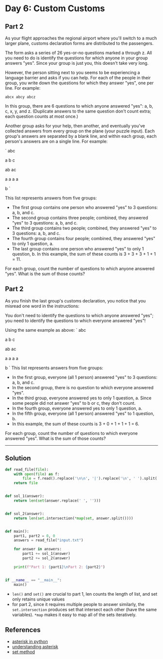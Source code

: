 # Day 6: Custom Customs

## Part 2
As your flight approaches the regional airport where you'll switch to a much larger plane, customs declaration forms are distributed to the passengers.

The form asks a series of 26 yes-or-no questions marked a through z. All you need to do is identify the questions for which anyone in your group answers "yes". Since your group is just you, this doesn't take very long.

However, the person sitting next to you seems to be experiencing a language barrier and asks if you can help. For each of the people in their group, you write down the questions for which they answer "yes", one per line. For example:

`
abcx
abcy
abcz
`

In this group, there are 6 questions to which anyone answered "yes": a, b, c, x, y, and z. (Duplicate answers to the same question don't count extra; each question counts at most once.)

Another group asks for your help, then another, and eventually you've collected answers from every group on the plane (your puzzle input). Each group's answers are separated by a blank line, and within each group, each person's answers are on a single line. For example:

`
abc

a
b
c

ab
ac

a
a
a
a

b
`

This list represents answers from five groups:

- The first group contains one person who answered "yes" to 3 questions: a, b, and c.
- The second group contains three people; combined, they answered "yes" to 3 questions: a, b, and c.
- The third group contains two people; combined, they answered "yes" to 3 questions: a, b, and c.
- The fourth group contains four people; combined, they answered "yes" to only 1 question, a.
- The last group contains one person who answered "yes" to only 1 question, b.
In this example, the sum of these counts is 3 + 3 + 3 + 1 + 1 = 11.

For each group, count the number of questions to which anyone answered "yes". What is the sum of those counts?

## Part 2

As you finish the last group's customs declaration, you notice that you misread one word in the instructions:

You don't need to identify the questions to which anyone answered "yes"; you need to identify the questions to which everyone answered "yes"!

Using the same example as above:
`
abc

a
b
c

ab
ac

a
a
a
a

b
`
This list represents answers from five groups:

- In the first group, everyone (all 1 person) answered "yes" to 3 questions: a, b, and c.
- In the second group, there is no question to which everyone answered "yes".
- In the third group, everyone answered yes to only 1 question, a. Since some people did not answer "yes" to b or c, they don't count.
- In the fourth group, everyone answered yes to only 1 question, a.
- In the fifth group, everyone (all 1 person) answered "yes" to 1 question, b.
- In this example, the sum of these counts is 3 + 0 + 1 + 1 + 1 = 6.

For each group, count the number of questions to which everyone answered "yes". What is the sum of those counts?

--- 

## Solution

``` py
def read_file(file):
    with open(file) as f:
        file = f.read().replace('\n\n', '|').replace('\n', ' ').split('|')
    return file


def sol_1(answer):
    return len(set(answer.replace(' ', '')))


def sol_2(answer):
    return len(set.intersection(*map(set, answer.split())))


def main():
    part1, part2 = 0, 0
    answers = read_file("input.txt")

    for answer in answers:
        part1 += sol_1(answer)
        part2 += sol_2(answer)

    print(f"Part 1: {part1}\nPart 2: {part2}")


if __name__ == "__main__":
    main()
```

* `len()` and `set()` are crucial to part 1, len counts the length of list, and set only retains unique values
* for part 2, since it requires multiple people to answer similarly, the `set.intersection` produces set that intersect each other (have the same variables). `*map` makes it easy to map all of the sets iteratively.  


## References

* [asterisk in python](https://treyhunner.com/2018/10/asterisks-in-python-what-they-are-and-how-to-use-them/)
* [understanding asterisk](https://medium.com/understand-the-python/understanding-the-asterisk-of-python-8b9daaa4a558)
* [set method](https://www.w3schools.com/python/ref_set_intersection.asp)